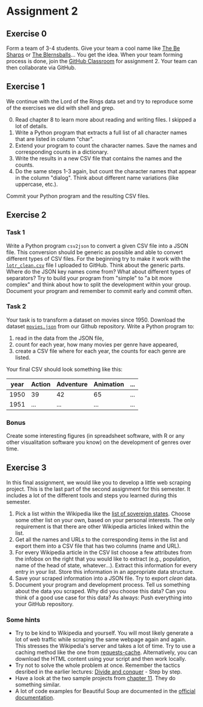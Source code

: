 # Assignment 2 

## Exercise  0

Form a team of 3-4 students. Give your team a cool name like [The Be Sharps](https://www.youtube.com/watch?v=CWbW1jtFQUo) or [The Blernsballs](https://www.youtube.com/watch?v=oQF8rQaIjUE&list=RDzfvpeVe_i1A)... You get the idea. 
When your team forming process is done, join the [GitHub Classroom](https://classroom.github.com/g/amhiWzvg) for assignment 2. Your team can then collaborate via GitHub.

## Exercise 1 

We continue with the Lord of the Rings data set and try to reproduce some of the exercises we did with shell and grep.

0. Read chapter 8 to learn more about reading and writing files. I skipped a lot of details.
1. Write a Python program that extracts a full list of all character names that are listed in column "char".
2. Extend your program to count the character names. Save the names and corresponding counts in a dictionary. 
3. Write the results in a new CSV file that contains the names and the counts. 
4. Do the same steps 1-3 again, but count the character names that appear in the column "dialog". Think about different name variations (like uppercase, etc.).

Commit your Python program and the resulting CSV files. 

## Exercise 2

### Task 1 
Write a Python program `csv2json` to convert a given CSV file into a JSON file. This conversion should be generic as possible and able to convert different types of CSV files. For the beginning try to make it work with the [`lotr_clean.csv`](lotr_clean.csv) file I uploaded to GitHub. Think about the generic parts. Where do the JSON key names come from? What about different types of separators? Try to build your program from "simple" to "a bit more complex" and think about how to split the development within your group. Document your program and remember to commit early and commit often.

### Task 2 
Your task is to transform a dataset on movies since 1950. Download the dataset [`movies.json`](movies.json) from our Github repository. Write a Python program to:

1. read in the data from the JSON file,
2. count for each year, how many movies per genre have appeared,
3. create a CSV file where for each year, the counts for each genre are listed.

Your final CSV should look something like this:

year|Action|Adventure|Animation|...
-----|------|----------|--------|---
1950|39|42|65|...
1951|...|...|...|...

### Bonus 
Create some interesting figures (in spreadsheet software, with R or any other visualitation software you know) on the development of genres over time.


## Exercise 3  

In this final assignment, we would like you to develop a little web scraping project. This is the last part of the second assignment for this semester. It includes a lot of the different tools and steps you learned during this semester.

1. Pick a list within the Wikipedia like the [list of sovereign states](https://en.wikipedia.org/wiki/List_of_sovereign_states). Choose some other list on your own, based on your personal interests. The only requirement is that there are other Wikipedia articles linked within the list.
2. Get all the names and URLs to the corresponding items in the list and export them into a CSV file that has two columns (name and URL).
3. For every Wikipedia article in the CSV list choose a few attributes from the infobox on the right that you would like to extract (e.g., population, name of the head of state, whatever...). Extract this information for every entry in your list. Store this information in an appropriate data structure.
4. Save your scraped information into a JSON file. Try to export *clean* data.
5. Document your program and development process. Tell us something about the data you scraped. Why did you choose this data? Can you think of a good use case for this data? As always: Push everything into your GitHub repository.

### Some hints

* Try to be kind to Wikipedia and yourself. You will most likely generate a lot of web traffic while scraping the same webpage again and again. This stresses the Wikipedia's server and takes a lot of time. Try to use a caching method like the one from [requests-cache](https://pypi.org/project/requests-cache/). Alternatively, you can download the HTML content using your script and then work locally.
* Try not to solve the whole problem at once. Remember the tactics desribed in the earlier lectures: [Divide and conquer](https://en.wikipedia.org/wiki/Divide-and-conquer_algorithm) - Step by step. 
* Have a look at the two sample projects from [chapter 11](https://automatetheboringstuff.com/chapter11/). They do something similar.
* A lot of code examples for Beautiful Soup are documented in the [official documentation](https://www.crummy.com/software/BeautifulSoup/bs4/doc/).